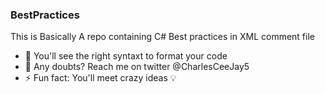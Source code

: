 ### BestPractices
This is Basically A repo containing C# Best practices in XML comment file

- 🌱 You'll see the right syntaxt to format your code
- 🤔 Any doubts? Reach me on twitter @CharlesCeeJay5
- ⚡ Fun fact: You'll meet crazy ideas 💡 



